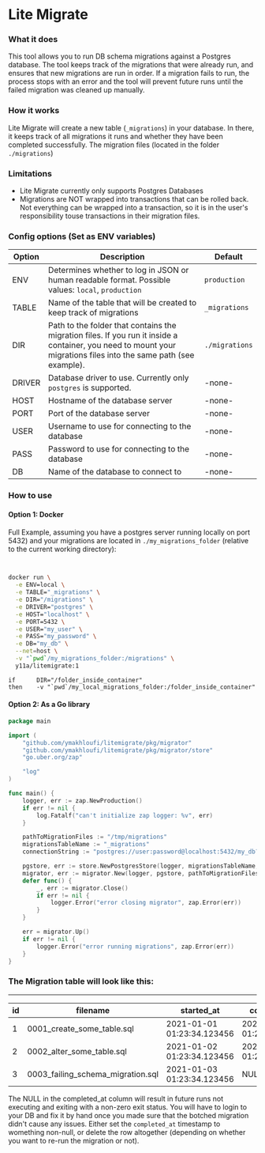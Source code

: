 # Lite Migrate

### What it does

This tool allows you to run DB schema migrations against a Postgres database. The tool keeps track of the migrations
that were already run, and ensures that new migrations are run in order. If a migration fails to run, the process stops
with an error and the tool will prevent future runs until the failed migration was cleaned up manually.

### How it works

Lite Migrate will create a new table (`_migrations`) in your database. In there, it keeps track of all migrations it
runs and whether they have been completed successfully. The migration files (located in the folder `./migrations`)

### Limitations

- Lite Migrate currently only supports Postgres Databases
- Migrations are NOT wrapped into transactions that can be rolled back. Not everything can be wrapped into a
  transaction, so it is in the user's responsibility touse transactions in their migration files.

### Config options (Set as ENV variables)

| Option | Description                                                                                                                                                       | Default        |
|--------|-------------------------------------------------------------------------------------------------------------------------------------------------------------------|----------------|
| ENV    | Determines whether to log in JSON or human readable format. Possible values: `local`, `production`                                                                | `production`   |
| TABLE  | Name of the table that will be created to keep track of migrations                                                                                                | `_migrations`  |
| DIR    | Path to the folder that contains the migration files. If you run it inside a container, you need to mount your migrations files into the same path (see example). | `./migrations` |
| DRIVER | Database driver to use. Currently only `postgres` is supported.                                                                                                   | -none-         |
| HOST   | Hostname of the database server                                                                                                                                   | -none-         |
| PORT   | Port of the database server                                                                                                                                       | -none-         |
| USER   | Username to use for connecting to the database                                                                                                                    | -none-         |
| PASS   | Password to use for connecting to the database                                                                                                                    | -none-         |
| DB     | Name of the database to connect to                                                                                                                                | -none-         |

### How to use

#### Option 1: Docker

Full Example, assuming you have a postgres server running locally on port 5432) and your migrations are located in
`./my_migrations_folder` (relative to the current working directory):

```sh
 

docker run \
  -e ENV=local \
  -e TABLE="_migrations" \
  -e DIR="/migrations" \
  -e DRIVER="postgres" \
  -e HOST="localhost" \
  -e PORT=5432 \
  -e USER="my_user" \
  -e PASS="my_password" \
  -e DB="my_db" \
  --net=host \
  -v "`pwd`/my_migrations_folder:/migrations" \
  y11a/litemigrate:1
```

```Set DIR to the same path as to where you mount the migrations folder:
if      DIR="/folder_inside_container"
then    -v "`pwd`/my_local_migrations_folder:/folder_inside_container"
```

#### Option 2: As a Go library

```go
package main

import (
	"github.com/ymakhloufi/litemigrate/pkg/migrator"
	"github.com/ymakhloufi/litemigrate/pkg/migrator/store"
	"go.uber.org/zap"

	"log"
)

func main() {
	logger, err := zap.NewProduction()
	if err != nil {
		log.Fatalf("can't initialize zap logger: %v", err)
	}

	pathToMigrationFiles := "/tmp/migrations"
	migrationsTableName := "_migrations"
	connectionString := "postgres://user:password@localhost:5432/my_db?sslmode=disable"

	pgstore, err := store.NewPostgresStore(logger, migrationsTableName, connectionString)
	migrator, err := migrator.New(logger, pgstore, pathToMigrationFiles)
	defer func() {
		_, err := migrator.Close()
		if err != nil {
			logger.Error("error closing migrator", zap.Error(err))
		}
	}

	err = migrator.Up()
	if err != nil {
		logger.Error("error running migrations", zap.Error(err))
	}
}
```

### The Migration table will look like this:

------------------

| id | filename                          | started_at                 | completed_at               |
|----|-----------------------------------|----------------------------|----------------------------|
| 1  | 0001_create_some_table.sql        | 2021-01-01 01:23:34.123456 | 2021-01-01 01:23:35.123456 |
| 2  | 0002_alter_some_table.sql         | 2021-01-02 01:23:34.123456 | 2021-01-02 01:23:35.123456 |
| 3  | 0003_failing_schema_migration.sql | 2021-01-03 01:23:34.123456 | NULL                       |

The NULL in the completed_at column will result in future runs not executing and exiting with a non-zero exit status.
You will have to login to your DB and fix it by hand once you made sure that the botched migration didn't cause any
issues. Either set the `completed_at` timestamp to womething non-null, or delete the row altogether (depending on
whether you want to re-run the migration or not).
